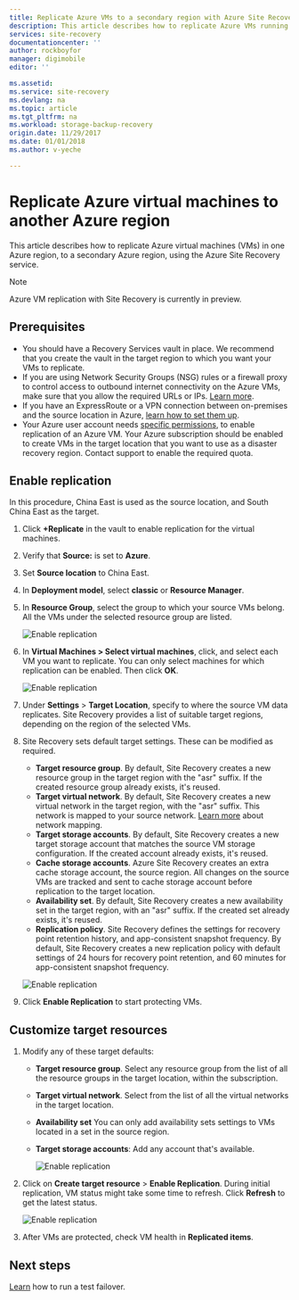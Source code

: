 ```yaml
---
title: Replicate Azure VMs to a secondary region with Azure Site Recovery | Azure
description: This article describes how to replicate Azure VMs running in one Azure region  to  another region, using the Azure Site Recovery service.
services: site-recovery
documentationcenter: ''
author: rockboyfor
manager: digimobile
editor: ''

ms.assetid:
ms.service: site-recovery
ms.devlang: na
ms.topic: article
ms.tgt_pltfrm: na
ms.workload: storage-backup-recovery
origin.date: 11/29/2017
ms.date: 01/01/2018
ms.author: v-yeche

---
```


# Replicate Azure virtual machines to another Azure region

This article describes how to replicate Azure virtual machines (VMs) in one Azure region, to a secondary Azure region, using the Azure Site Recovery service.

>[!NOTE]
>
> Azure VM replication with Site Recovery is currently in preview.

## Prerequisites

* You should have a Recovery Services vault in place. We recommend that you create the vault in the target region to which you want your VMs to replicate.
* If you are using Network Security Groups (NSG) rules or a firewall proxy to control access to outbound internet connectivity on the Azure VMs, make sure that you allow the required URLs or IPs. [Learn more](./site-recovery-azure-to-azure-networking-guidance.md).
* If you have an ExpressRoute or a VPN connection between on-premises and the source location in Azure, [learn how to set them up](site-recovery-azure-to-azure-networking-guidance.md#guidelines-for-existing-azure-to-on-premises-expressroutevpn-configuration).
* Your Azure user account needs [specific permissions](../site-recovery-role-based-linked-access-control.md#permissions-required-to-enable-replication-for-new-virtual-machines), to enable replication of an Azure VM.
Your Azure subscription should be enabled to create VMs in the target location that you want to use as a disaster recovery region. Contact support to enable the required quota.

## Enable replication

In this procedure, China East is used as the source location, and South China East as the target.

1. Click **+Replicate** in the vault to enable replication for the virtual machines.
2. Verify that **Source:** is set to **Azure**.
3. Set **Source location** to China East.
4. In **Deployment model**, select **classic** or **Resource Manager**.
5. In **Resource Group**, select the group to which your source VMs belong. All the VMs under the selected resource group are listed.

    ![Enable replication](./media/site-recovery-replicate-azure-to-azure/enabledrwizard1.png)

6. In **Virtual Machines > Select virtual machines**, click, and select each VM you want to replicate. You can only select machines for which replication can be enabled. Then click **OK**.

    ![Enable replication](./media/site-recovery-replicate-azure-to-azure/virtualmachine_selection.png)

7. Under **Settings** > **Target Location**, specify to where the source VM data replicates. Site Recovery provides a list of suitable target regions, depending on the region of the selected VMs.
8. Site Recovery sets default target settings. These can be modified as required.

    - **Target resource group**. By default, Site Recovery creates a new resource group in the target region with the "asr" suffix. If the created resource group already exists, it's reused.
    - **Target virtual network**. By default, Site Recovery creates a new virtual network in the target region, with the "asr" suffix. This network is mapped to your source network. [Learn more](site-recovery-network-mapping-azure-to-azure.md) about network mapping.
    - **Target storage accounts**. By default, Site Recovery creates a new target storage account that matches the source VM storage configuration. If the created account already exists, it's reused.
    - **Cache storage accounts**. Azure Site Recovery creates an extra cache storage account, the source region. All changes on the source VMs are tracked and sent to cache storage account before replication to the target location.
    - **Availability set**. By default, Site Recovery creates a new availability set in the target region, with an "asr" suffix. If the created set already exists, it's reused.
    - **Replication policy**. Site Recovery defines the settings for recovery point retention history, and app-consistent snapshot frequency. By default, Site Recovery creates a new replication policy with default settings of 24 hours for recovery point retention, and 60 minutes for app-consistent snapshot frequency.

    ![Enable replication](./media/site-recovery-replicate-azure-to-azure/enabledrwizard3.PNG)
9. Click **Enable Replication** to start protecting VMs.

## Customize target resources

1. Modify any of these target defaults:

    - **Target resource group**. Select any resource group from the list of all the resource groups in the target location, within the subscription.
    - **Target virtual network**. Select from the list of all the virtual networks in the target location.
    - **Availability set** You can only add availability sets settings to VMs located in a set in the source region.
    - **Target storage accounts**: Add any account that's available.

        ![Enable replication](./media/site-recovery-replicate-azure-to-azure/customize.PNG)

2. Click on **Create target resource** > **Enable Replication**. During initial replication, VM status might take some time to refresh. Click **Refresh** to get the latest status.

    ![Enable replication](./media/site-recovery-replicate-azure-to-azure/replicateditems.PNG)

3. After VMs are protected, check VM health in **Replicated items**.

## Next steps
[Learn](../azure-to-azure-tutorial-dr-drill.md) how to run a test failover.
<!-- Update_Description: new articles on site recovery replicate azure to azure  -->
